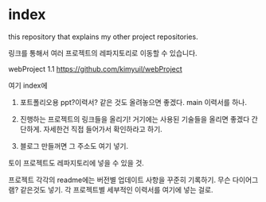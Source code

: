 # index
this repository that explains my other project repositories.

링크를 통해서 여러 프로젝트의 레파지토리로 이동할 수 있습니다.

webProject 1.1
https://github.com/kimyuil/webProject


여기 index에 


1) 포트폴리오용 ppt?이력서? 같은 것도 올려놓으면 좋겠다.
main 이력서를 하나.

2) 진행하는 프로젝트의 링크들을 올리기!
거기에는 사용된 기술들을 올리면 좋겠다 간단하게.
자세한건 직접 들어가서 확인하라고 하기.

3) 블로그 만들꺼면 그 주소도 여기 넣기.

토이 프로젝트도 레파지토리에 넣을 수 있을 것.


프로젝트 각각의 readme에는
버전별 업데이트 사항을 꾸준히 기록하기.
무슨 다이어그램? 같은것도 넣기.
각 프로젝트별 세부적인 이력서를 여기에 넣는 걸로.